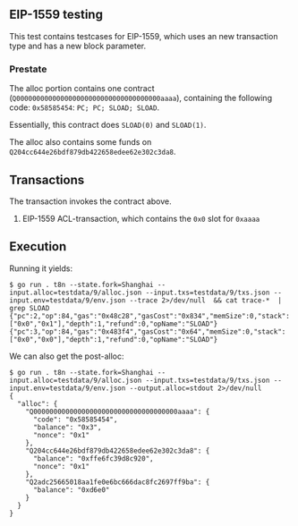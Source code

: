## EIP-1559 testing

This test contains testcases for EIP-1559, which uses an new transaction type and has a new block parameter. 

### Prestate

The alloc portion contains one contract (`Q000000000000000000000000000000000000aaaa`), containing the 
following code: `0x58585454`: `PC; PC; SLOAD; SLOAD`.

Essentially, this contract does `SLOAD(0)` and `SLOAD(1)`.

The alloc also contains some funds on `Q204cc644e26bdf879db422658edee62e302c3da8`. 

## Transactions

The transaction invokes the contract above. 

1. EIP-1559 ACL-transaction, which contains the `0x0` slot for `0xaaaa`

## Execution 

Running it yields: 
```
$ go run . t8n --state.fork=Shanghai --input.alloc=testdata/9/alloc.json --input.txs=testdata/9/txs.json --input.env=testdata/9/env.json --trace 2>/dev/null  && cat trace-*  | grep SLOAD
{"pc":2,"op":84,"gas":"0x48c28","gasCost":"0x834","memSize":0,"stack":["0x0","0x1"],"depth":1,"refund":0,"opName":"SLOAD"}
{"pc":3,"op":84,"gas":"0x483f4","gasCost":"0x64","memSize":0,"stack":["0x0","0x0"],"depth":1,"refund":0,"opName":"SLOAD"}
```

We can also get the post-alloc:
```
$ go run . t8n --state.fork=Shanghai --input.alloc=testdata/9/alloc.json --input.txs=testdata/9/txs.json --input.env=testdata/9/env.json --output.alloc=stdout 2>/dev/null
{
  "alloc": {
    "Q000000000000000000000000000000000000aaaa": {
      "code": "0x58585454",
      "balance": "0x3",
      "nonce": "0x1"
    },
    "Q204cc644e26bdf879db422658edee62e302c3da8": {
      "balance": "0xffe6fc39d8c920",
      "nonce": "0x1"
    },
    "Q2adc25665018aa1fe0e6bc666dac8fc2697ff9ba": {
      "balance": "0xd6e0"
    }
  }
}
```